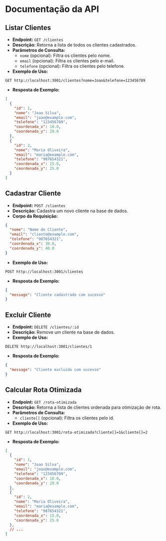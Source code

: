 # Documentação da API

## Listar Clientes
- **Endpoint:** `GET /clientes`
- **Descrição:** Retorna a lista de todos os clientes cadastrados.
- **Parâmetros de Consulta:**
    - `nome` (opcional): Filtra os clientes pelo nome.
    - `email` (opcional): Filtra os clientes pelo e-mail.
    - `telefone` (opcional): Filtra os clientes pelo telefone.
- **Exemplo de Uso:**
```http
GET http://localhost:3001/clientes?nome=Joao&telefone=123456789
```
- **Resposta de Exemplo:**
```json
[
  {
    "id": 1,
    "nome": "Joao Silva",
    "email": "joao@example.com",
    "telefone": "123456789",
    "coordenada_x": 10.0,
    "coordenada_y": 20.0
  },
  {
    "id": 2,
    "nome": "Maria Oliveira",
    "email": "maria@example.com",
    "telefone": "987654321",
    "coordenada_x": 15.0,
    "coordenada_y": 25.0
  }
]
```

## Cadastrar Cliente
- **Endpoint:** `POST /clientes`
- **Descrição:** Cadastra um novo cliente na base de dados.
- **Corpo da Requisição:**
```json
{
  "nome": "Nome do Cliente",
  "email": "cliente@example.com",
  "telefone": "987654321",
  "coordenada_x": 30.0,
  "coordenada_y": 40.0
}
```
- **Exemplo de Uso:**
```http
POST http://localhost:3001/clientes
```
- **Resposta de Exemplo:**
```json
{
  "message": "Cliente cadastrado com sucesso"
}
```

## Excluir Cliente
- **Endpoint:** `DELETE /clientes/:id`
- **Descrição:** Remove um cliente na base de dados.
- **Exemplo de Uso:**
```http
DELETE http://localhost:3001/clientes/1
```
- **Resposta de Exemplo:**
```json
{
  "message": "Cliente excluído com sucesso"
}
```

## Calcular Rota Otimizada
- **Endpoint:** `GET /rota-otimizada`
- **Descrição:** Retorna a lista de clientes ordenada para otimização de rota.
- **Parâmetros de Consulta:**
    - `cliente[]` (opcional): Filtra os clientes pelo id.
- **Exemplo de Uso:**
```http
GET http://localhost:3001/rota-otimizada?cliente[]=1&cliente[]=2
```
- **Resposta de Exemplo:**
```json
[
  {
    "id": 1,
    "nome": "Joao Silva",
    "email": "joao@example.com",
    "telefone": "123456789",
    "coordenada_x": 10.0,
    "coordenada_y": 20.0
  },
  {
    "id": 2,
    "nome": "Maria Oliveira",
    "email": "maria@example.com",
    "telefone": "987654321",
    "coordenada_x": 15.0,
    "coordenada_y": 25.0
  },
  // ...
]
```